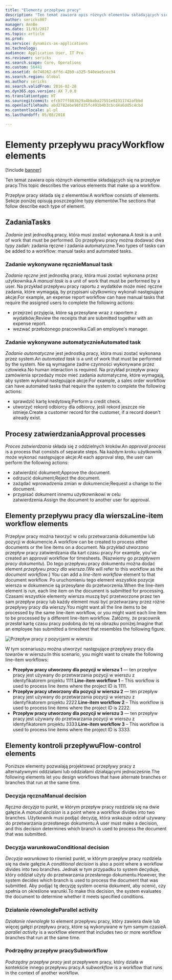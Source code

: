 ```yaml
---
title: "Elementy przepływu pracy"
description: "Ten temat zawiera opis różnych elementów składających się na przepływ pracy."
author: sericks007
manager: AnnBe
ms.date: 11/03/2017
ms.topic: article
ms.prod: 
ms.service: dynamics-ax-applications
ms.technology: 
audience: Application User, IT Pro
ms.reviewer: sericks
ms.search.scope: Core, Operations
ms.custom: 56441
ms.assetid: de740262-6ffd-42b9-a325-540eae5cec94
ms.search.region: Global
ms.author: sericks
ms.search.validFrom: 2016-02-28
ms.dyn365.ops.version: AX 7.0.0
ms.translationtype: HT
ms.sourcegitcommit: efcb77ff883b29a4bbaba27551e02311742afbbd
ms.openlocfilehash: abd2782ebe98fd25fc491b4b3cbcd4a6dd5c4cbd
ms.contentlocale: pl-pl
ms.lasthandoff: 05/08/2018

---
```


# <a name="workflow-elements"></a><span data-ttu-id="26cbb-103">Elementy przepływu pracy</span><span class="sxs-lookup"><span data-stu-id="26cbb-103">Workflow elements</span></span>

[!include [banner](../includes/banner.md)]

<span data-ttu-id="26cbb-104">Ten temat zawiera opis różnych elementów składających się na przepływ pracy.</span><span class="sxs-lookup"><span data-stu-id="26cbb-104">This topic describes the various elements that make up a workflow.</span></span>

<span data-ttu-id="26cbb-105">Przepływ pracy składa się z elementów.</span><span class="sxs-lookup"><span data-stu-id="26cbb-105">A workflow consists of elements.</span></span> <span data-ttu-id="26cbb-106">Sekcje poniżej opisują poszczególne typy elementów.</span><span class="sxs-lookup"><span data-stu-id="26cbb-106">The sections that follow describe each type of element.</span></span>

## <a name="tasks"></a><span data-ttu-id="26cbb-107">Zadania</span><span class="sxs-lookup"><span data-stu-id="26cbb-107">Tasks</span></span>
<span data-ttu-id="26cbb-108">*Zadanie* jest jednostką pracy, która musi zostać wykonana.</span><span class="sxs-lookup"><span data-stu-id="26cbb-108">A *task* is a unit of work that must be performed.</span></span> <span data-ttu-id="26cbb-109">Do przepływu pracy można dodawać dwa typy zadań: zadania ręczne i zadania automatyczne.</span><span class="sxs-lookup"><span data-stu-id="26cbb-109">Two types of tasks can be added to a workflow: manual tasks and automated tasks.</span></span>

### <a name="manual-task"></a><span data-ttu-id="26cbb-110">Zadanie wykonywane ręcznie</span><span class="sxs-lookup"><span data-stu-id="26cbb-110">Manual task</span></span>

<span data-ttu-id="26cbb-111">*Zadanie ręczne* jest jednostką pracy, która musi zostać wykonana przez użytkownika.</span><span class="sxs-lookup"><span data-stu-id="26cbb-111">A *manual task* is a unit of work that must be performed by a user.</span></span> <span data-ttu-id="26cbb-112">Na przykład przepływu pracy raportu z wydatków może mieć ręczne zadania, które wymagają, by przypisani użytkownicy wykonali następujące akcje:</span><span class="sxs-lookup"><span data-stu-id="26cbb-112">For example, an expense report workflow can have manual tasks that require the assigned users to complete the following actions:</span></span>

-   <span data-ttu-id="26cbb-113">przejrzeć przyjęcia, które są przesyłane wraz z raportem z wydatków;</span><span class="sxs-lookup"><span data-stu-id="26cbb-113">Review the receipts that are submitted together with an expense report.</span></span>
-   <span data-ttu-id="26cbb-114">wezwać przełożonego pracownika.</span><span class="sxs-lookup"><span data-stu-id="26cbb-114">Call an employee's manager.</span></span>

### <a name="automated-task"></a><span data-ttu-id="26cbb-115">Zadanie wykonywane automatycznie</span><span class="sxs-lookup"><span data-stu-id="26cbb-115">Automated task</span></span>

<span data-ttu-id="26cbb-116">*Zadanie automatyczne* jest jednostką pracy, która musi zostać wykonana przez system.</span><span class="sxs-lookup"><span data-stu-id="26cbb-116">An *automated task* is a unit of work that must be performed by the system.</span></span> <span data-ttu-id="26cbb-117">Nie są wymagane żadne czynności wykonywane przez człowieka.</span><span class="sxs-lookup"><span data-stu-id="26cbb-117">No human interaction is required.</span></span> <span data-ttu-id="26cbb-118">Na przykład przepływ pracy zamówienia sprzedaży może mieć zadania automatyczne, które wymagają, aby system wykonał następujące akcje:</span><span class="sxs-lookup"><span data-stu-id="26cbb-118">For example, a sales order workflow can have automated tasks that require the system to complete the following actions:</span></span>

-   <span data-ttu-id="26cbb-119">sprawdzić kartę kredytową;</span><span class="sxs-lookup"><span data-stu-id="26cbb-119">Perform a credit check.</span></span>
-   <span data-ttu-id="26cbb-120">utworzyć rekord odbiorcy dla odbiorcy, jeśli rekord jeszcze nie istnieje.</span><span class="sxs-lookup"><span data-stu-id="26cbb-120">Create a customer record for the customer, if a record doesn't already exist.</span></span>

## <a name="approval-processes"></a><span data-ttu-id="26cbb-121">Procesy zatwierdzania</span><span class="sxs-lookup"><span data-stu-id="26cbb-121">Approval processes</span></span>
<span data-ttu-id="26cbb-122">*Proces zatwierdzania* składa się z oddzielnych kroków.</span><span class="sxs-lookup"><span data-stu-id="26cbb-122">An *approval process* is a process that consists of separate steps.</span></span> <span data-ttu-id="26cbb-123">Na każdym kroku użytkownik może wykonać następujące akcje:</span><span class="sxs-lookup"><span data-stu-id="26cbb-123">At each approval step, the user can perform the following actions:</span></span>

-   <span data-ttu-id="26cbb-124">zatwierdzić dokument;</span><span class="sxs-lookup"><span data-stu-id="26cbb-124">Approve the document.</span></span>
-   <span data-ttu-id="26cbb-125">odrzucić dokument;</span><span class="sxs-lookup"><span data-stu-id="26cbb-125">Reject the document.</span></span>
-   <span data-ttu-id="26cbb-126">zażądać wprowadzenia zmian w dokumencie;</span><span class="sxs-lookup"><span data-stu-id="26cbb-126">Request a change to the document.</span></span>
-   <span data-ttu-id="26cbb-127">przypisać dokument innemu użytkownikowi w celu zatwierdzenia.</span><span class="sxs-lookup"><span data-stu-id="26cbb-127">Assign the document to another user for approval.</span></span>

## <a name="line-item-workflow-elements"></a><span data-ttu-id="26cbb-128">Elementy przepływu pracy dla wiersza</span><span class="sxs-lookup"><span data-stu-id="26cbb-128">Line-item workflow elements</span></span>
<span data-ttu-id="26cbb-129">Przepływ pracy można tworzyć w celu przetwarzania dokumentów lub pozycji w dokumencie.</span><span class="sxs-lookup"><span data-stu-id="26cbb-129">A workflow can be created to process either documents or the line items on a document.</span></span> <span data-ttu-id="26cbb-130">Na przykład utworzono przepływ pracy zatwierdzania dla kart czasu pracy.</span><span class="sxs-lookup"><span data-stu-id="26cbb-130">For example, you've created an approval workflow for timesheets.</span></span> <span data-ttu-id="26cbb-131">(Nazwiemy go *przepływem pracy dokumentu*). Do tego przepływu pracy dokumentu można dodać element *przepływu pracy dla wiersza*.</span><span class="sxs-lookup"><span data-stu-id="26cbb-131">(We will refer to this workflow as the *document workflow*.) You can add a *line-item workflow* element to that document workflow.</span></span> <span data-ttu-id="26cbb-132">Po uruchomieniu tego element wszystkie pozycje wiersza w dokumencie są przesyłane do przetworzenia.</span><span class="sxs-lookup"><span data-stu-id="26cbb-132">When the line-item element is run, each line item on the document is submitted for processing.</span></span> <span data-ttu-id="26cbb-133">Czasami wszystkie elementy wiersza muszą być przetworzone przez ten sam przepływ pracy lub każdy element musi być przetwarzany przez różne przepływy pracy dla wierszy.</span><span class="sxs-lookup"><span data-stu-id="26cbb-133">You might want all the line items to be processed by the same line-item workflow, or you might want each line item to be processed by a different line-item workflow.</span></span> <span data-ttu-id="26cbb-134">Załóżmy, że pracownik przesłał kartę czasu pracy podobną do tej na obrazku poniżej.</span><span class="sxs-lookup"><span data-stu-id="26cbb-134">Imagine that an employee has submitted a timesheet that resembles the following figure.</span></span>

![Przepływ pracy z pozycjami w wierszu](./media/workflow_lineitemworkflow.gif) 

<span data-ttu-id="26cbb-136">W tym scenariuszu można utworzyć następujące przepływy pracy dla towarów w wierszu:</span><span class="sxs-lookup"><span data-stu-id="26cbb-136">In this scenario, you might want to create the following line-item workflows:</span></span>

-   <span data-ttu-id="26cbb-137">**Przepływ pracy utworzony dla pozycji w wierszu 1** — ten przepływ pracy jest używany do przetwarzania pozycji w wierszu z identyfikatorem projektu 1111.</span><span class="sxs-lookup"><span data-stu-id="26cbb-137">**Line-item workflow 1** – This workflow is used to process line items where the project ID is 1111.</span></span>
-   <span data-ttu-id="26cbb-138">**Przepływ pracy utworzony dla pozycji w wierszu 2** — ten przepływ pracy jest używany do przetwarzania pozycji w wierszu z identyfikatorem projektu 2222.</span><span class="sxs-lookup"><span data-stu-id="26cbb-138">**Line-item workflow 2** – This workflow is used to process line items where the project ID is 2222.</span></span>
-   <span data-ttu-id="26cbb-139">**Przepływ pracy utworzony dla pozycji w wierszu 3** — ten przepływ pracy jest używany do przetwarzania pozycji w wierszu z identyfikatorem projektu 3333.</span><span class="sxs-lookup"><span data-stu-id="26cbb-139">**Line-item workflow 3** – This workflow is used to process line items where the project ID is 3333.</span></span>

## <a name="flow-control-elements"></a><span data-ttu-id="26cbb-140">Elementy kontroli przepływu</span><span class="sxs-lookup"><span data-stu-id="26cbb-140">Flow-control elements</span></span>
<span data-ttu-id="26cbb-141">Poniższe elementy pozwalają projektować przepływy pracy z alternatywnymi oddziałami lub oddziałami działającymi jednocześnie.</span><span class="sxs-lookup"><span data-stu-id="26cbb-141">The following elements let you design workflows that have alternate branches or branches that run at the same time.</span></span>

### <a name="manual-decision"></a><span data-ttu-id="26cbb-142">Decyzja ręczna</span><span class="sxs-lookup"><span data-stu-id="26cbb-142">Manual decision</span></span>

<span data-ttu-id="26cbb-143">*Ręczna decyzja* to punkt, w którym przepływ pracy rozdziela się na dwie gałęzie.</span><span class="sxs-lookup"><span data-stu-id="26cbb-143">A *manual decision* is a point where a workflow divides into two branches.</span></span> <span data-ttu-id="26cbb-144">Użytkownik musi podjąć decyzję, która wskazuje odział używany do przetwarzania przesłanego dokumentu.</span><span class="sxs-lookup"><span data-stu-id="26cbb-144">A user must make a decision, and this decision determines which branch is used to process the document that was submitted.</span></span>

### <a name="conditional-decision"></a><span data-ttu-id="26cbb-145">Decyzja warunkowa</span><span class="sxs-lookup"><span data-stu-id="26cbb-145">Conditional decision</span></span>

<span data-ttu-id="26cbb-146">*Decyzja warunkowa* to również punkt, w którym przepływ pracy rozdziela się na dwie gałęzie.</span><span class="sxs-lookup"><span data-stu-id="26cbb-146">A *conditional decision* is also a point where a workflow divides into two branches.</span></span> <span data-ttu-id="26cbb-147">Jednak w tym przypadku to system decyduje, który oddział użyty do przetwarzania przesłanego dokumentu.</span><span class="sxs-lookup"><span data-stu-id="26cbb-147">However, the system decides which branch is used to process the document that was submitted.</span></span> <span data-ttu-id="26cbb-148">Aby podjąć tę decyzję system ocenia dokument, aby ocenić, czy spełnia on określone warunki.</span><span class="sxs-lookup"><span data-stu-id="26cbb-148">To make this decision, the system evaluates the document to determine whether it meets specified conditions.</span></span>

### <a name="parallel-activity"></a><span data-ttu-id="26cbb-149">Działanie równoległe</span><span class="sxs-lookup"><span data-stu-id="26cbb-149">Parallel activity</span></span>

<span data-ttu-id="26cbb-150">*Działanie równoległe* to element przepływu pracy, który zawiera dwie lub więcej gałęzi przepływu pracy, które są wykonywane w tym samym czasie</span><span class="sxs-lookup"><span data-stu-id="26cbb-150">A *parallel activity* is a workflow element that includes two or more workflow branches that run at the same time.</span></span>

### <a name="subworkflow"></a><span data-ttu-id="26cbb-151">Podrzędny przepływ pracy</span><span class="sxs-lookup"><span data-stu-id="26cbb-151">Subworkflow</span></span>

<span data-ttu-id="26cbb-152">*Podrzędny przepływ pracy* jest przepływem pracy, który działa w kontekście innego przepływu pracy.</span><span class="sxs-lookup"><span data-stu-id="26cbb-152">A *subworkflow* is a workflow that runs in the context of another workflow.</span></span>





